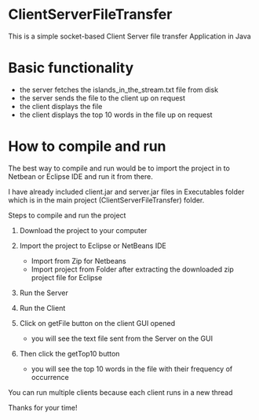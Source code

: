 # ClientServerFileTransfer
This is a simple socket-based Client Server file transfer Application in Java

# Basic functionality
   - the server fetches the islands_in_the_stream.txt file from disk
   - the server sends the file to the client up on request
   - the client displays the file
   - the client displays the top 10 words in the file up on request

# How to compile and run

The best way to compile and run would be to import the project in to Netbean or Eclipse IDE
and run it from there. 

I have already included client.jar and server.jar files in Executables folder which 
is in the main project (ClientServerFileTransfer) folder.

Steps to compile and run the project

1. Download the project to your computer

2. Import the project to Eclipse or NetBeans IDE
   - Import from Zip for Netbeans
   - Import project from Folder after extracting the downloaded zip project file for Eclipse

3. Run the Server

4. Run the Client  
   
5. Click on getFile button on the client GUI opened

	- you will see the text file sent from the Server on the GUI

6. Then click the getTop10 button
	
	- you will see the top 10 words in the file with their frequency of occurrence
	
You can run multiple clients because each client runs in a new thread

Thanks for your time!

